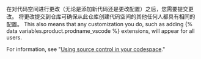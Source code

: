在对代码空间进行更改（无论是添加新代码还是更改配置）之后，您需要提交更改。 将更改提交到仓库可确保从此仓库创建代码空间的其他任何人都具有相同的配置。 This also means that any customization you do, such as adding {% data variables.product.prodname_vscode %} extensions, will appear for all users.

For information, see "[Using source control in your codespace](/codespaces/developing-in-codespaces/using-source-control-in-your-codespace#committing-your-changes)."